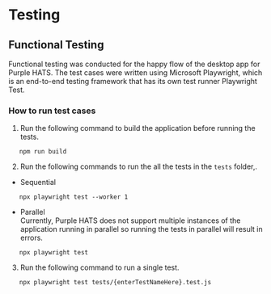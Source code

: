 # Testing 

## Functional Testing 
Functional testing was conducted for the happy flow of the desktop app for Purple HATS. The test cases were written using Microsoft Playwright, which is an end-to-end testing framework that has its own test runner Playwright Test. 

### How to run test cases 
1. Run the following command to build the application before running the tests. 
```
   npm run build
```

2. Run the following commands to run the all the tests in the `tests` folder,.

- Sequential 
```
   npx playwright test --worker 1 
```
- Parallel \
Currently, Purple HATS does not support multiple instances of the application running in parallel so running the tests in parallel will result in errors. 

```
   npx playwright test 
```

3. Run the following command to run a single test. 
```
   npx playwright test tests/{enterTestNameHere}.test.js
```